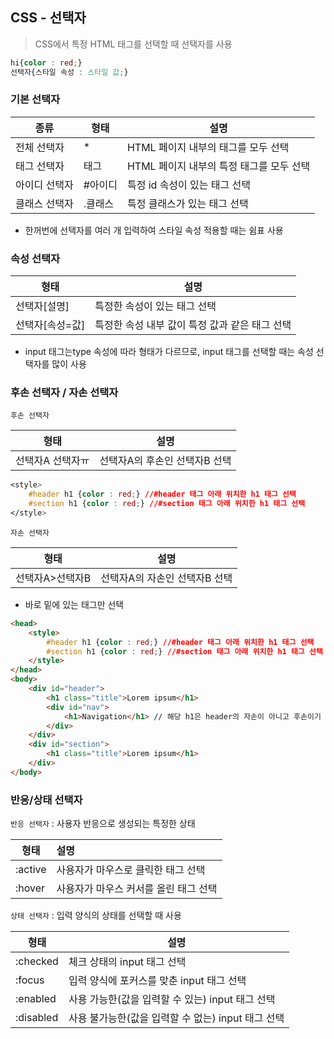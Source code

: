 ## CSS - 선택자

> CSS에서 특정 HTML 태그를 선택할 때 선택자를 사용

```css
hi{color : red;}
선택자{스타일 속성 : 스타일 값;}
```



### 기본 선택자

| 종류          | 형태    | 설명                                     |
| ------------- | ------- | ---------------------------------------- |
| 전체 선택자   | *       | HTML 페이지 내부의 태그를 모두 선택      |
| 태그 선택자   | 태그    | HTML 페이지 내부의 특정 태그를 모두 선택 |
| 아이디 선택자 | #아이디 | 특정 id 속성이 있는 태그 선택            |
| 클래스 선택자 | .클래스 | 특정 클래스가 있는 태그 선택             |

* 한꺼번에 선택자를 여러 개 입력하여 스타일 속성 적용할 때는 쉼표 사용



### 속성 선택자

| 형태            | 설명                                           |
| --------------- | ---------------------------------------------- |
| 선택자[설명]    | 특정한 속성이 있는 태그 선택                   |
| 선택자[속성=값] | 특정한 속성 내부 값이 특정 값과 같은 태그 선택 |

* input 태그는type 속성에 따라 형태가 다르므로, input 태그를 선택할 때는 속성 선택자를 많이 사용



### 후손 선택자 / 자손 선택자

`후손 선택자`

| 형태             | 설명                          |
| ---------------- | ----------------------------- |
| 선택자A 선택자ㅠ | 선택자A의 후손인 선택자B 선택 |

```css
<style>
	#header h1 {color : red;} //#header 태그 아래 위치한 h1 태그 선택
	#section h1 {color : red;} //#section 태그 아래 위치한 h1 태그 선택
</style>
```

`자손 선택자`

| 형태            | 설명                          |
| --------------- | ----------------------------- |
| 선택자A>선택자B | 선택자A의 자손인 선택자B 선택 |

* 바로 밑에 있는 태그만 선택 

```html
<head>
	<style>
		#header h1 {color : red;} //#header 태그 아래 위치한 h1 태그 선택
		#section h1 {color : red;} //#section 태그 아래 위치한 h1 태그 선택
	</style>
</head>
<body>
    <div id="header">
        <h1 class="title">Lorem ipsum</h1>
        <div id="nav">
            <h1>Navigation</h1> // 해당 h1은 header의 자손이 아니고 후손이기 때문에 자손 선택자로 선택 불가
        </div>
    </div>
    <div id="section">
        <h1 class="title">Lorem ipsum</h1>
    </div>
</body>
```



### 반응/상태 선택자

`반응 선택자` : 사용자 반응으로 생성되는 특정한 상태

| 형태    | 설명                                  |
| ------- | :------------------------------------ |
| :active | 사용자가 마우스로 클릭한 태그 선택    |
| :hover  | 사용자가 마우스 커서를 올린 태그 선택 |

`상태 선택자` : 입력 양식의 상태를 선택할 때 사용

| 형태      | 설명                                               |
| --------- | -------------------------------------------------- |
| :checked  | 체크 상태의 input 태그 선택                        |
| :focus    | 입력 양식에 포커스를 맞춘 input 태그 선택          |
| :enabled  | 사용 가능한(값을 입력할 수 있는) input 태그 선택   |
| :disabled | 사용 불가능한(값을 입력할 수 없는) input 태그 선택 |

